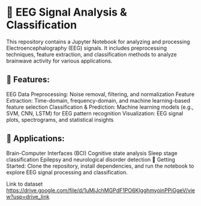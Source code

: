 # 🧠 EEG Signal Analysis & Classification
This repository contains a Jupyter Notebook for analyzing and processing Electroencephalography (EEG) signals. It includes preprocessing techniques, feature extraction, and classification methods to analyze brainwave activity for various applications.

## 🚀 Features:
EEG Data Preprocessing: Noise removal, filtering, and normalization
Feature Extraction: Time-domain, frequency-domain, and machine learning-based feature selection
Classification & Prediction: Machine learning models (e.g., SVM, CNN, LSTM) for EEG pattern recognition
Visualization: EEG signal plots, spectrograms, and statistical insights
## 📌 Applications:
Brain-Computer Interfaces (BCI)
Cognitive state analysis
Sleep stage classification
Epilepsy and neurological disorder detection
🔗 Getting Started: Clone the repository, install dependencies, and run the notebook to explore EEG signal processing and classification.

Link to dataset 
https://drive.google.com/file/d/1uMjJchMGPdF1PO6KlgghmyoinPPiGgeV/view?usp=drive_link
